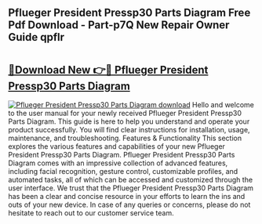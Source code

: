 ## Pflueger President Pressp30 Parts Diagram Free Pdf Download - Part-p7Q New Repair Owner Guide qpflr

# <h2><a href="http://dftvrtj.blite.top/?on=Pflueger+President+Pressp30+Parts+Diagram">🔗Download New 👉🔴 Pflueger President Pressp30 Parts Diagram</a></h2>

[![Pflueger President Pressp30 Parts Diagram download](https://i.imgur.com/lujVjoI.png)](http://dftvrtj.blite.top/?on=Pflueger+President+Pressp30+Parts+Diagram)
Hello and welcome to the user manual for your newly received Pflueger President Pressp30 Parts Diagram. This guide is here to help you understand and operate your product successfully. You will find clear instructions for installation, usage, maintenance, and troubleshooting. Features & Functionality This section explores the various features and capabilities of your new Pflueger President Pressp30 Parts Diagram. Pflueger President Pressp30 Parts Diagram comes with an impressive collection of advanced features, including facial recognition, gesture control, customizable profiles, and automated tasks, all of which can be accessed and customized through the user interface. We trust that the Pflueger President Pressp30 Parts Diagram has been a clear and concise resource in your efforts to learn the ins and outs of your new device. In case of any queries or concerns, please do not hesitate to reach out to our customer service team.
